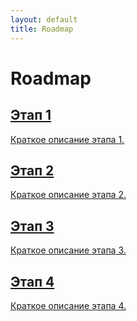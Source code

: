 ```yaml
---
layout: default
title: Roadmap
---
```


# Roadmap

<div class="grid">
  <a class="card" href="этап1.html">
    <h2>Этап 1</h2>
    <p>Краткое описание этапа 1.</p>
  </a>

  <a class="card" href="этап2.html">
    <h2>Этап 2</h2>
    <p>Краткое описание этапа 2.</p>
  </a>

  <a class="card" href="этап3.html">
    <h2>Этап 3</h2>
    <p>Краткое описание этапа 3.</p>
  </a>

  <a class="card" href="этап4.html">
    <h2>Этап 4</h2>
    <p>Краткое описание этапа 4.</p>
  </a>
</div>
